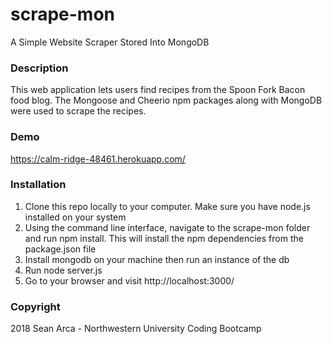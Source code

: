 # scrape-mon
A Simple Website Scraper Stored Into MongoDB

### Description
This web application lets users find recipes from the Spoon Fork Bacon food blog. The Mongoose and Cheerio npm packages along with MongoDB were used to scrape the recipes.

### Demo
https://calm-ridge-48461.herokuapp.com/

### Installation
1. Clone this repo locally to your computer. Make sure you have node.js installed on your system
2. Using the command line interface, navigate to the scrape-mon folder and run npm install. This will install the npm dependencies from the package.json file
3. Install mongodb on your machine then run an instance of the db
4. Run node server.js
5. Go to your browser and visit http://localhost:3000/

### Copyright
2018 Sean Arca - Northwestern University Coding Bootcamp
